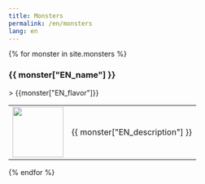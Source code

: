 ```yaml
---
title: Monsters
permalink: /en/monsters
lang: en
---
```

{% for monster in site.monsters %}
<h3 id = '{{monster.tile_id}}'>{{ monster["EN_name"] }}</h3>
> {{monster["EN_flavor"]}}
<table>
    <tr>
        <td width = '100'>
            <img width = '100' height = '100' src = '{{site.baseurl}}{{ monster.image }}' />
        </td>
        <td>{{ monster["EN_description"] }}</td>
    </tr>
</table>
{% endfor %}